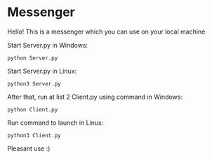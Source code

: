 Messenger
=========

Hello! This is a messenger which you can use on your local machine


Start Server.py in Windows:

    python Server.py

Start Server.py in Linux:

    python3 Server.py
    
After that, run at list 2 Client.py using command in Windows:

    python Client.py
    
Run command to launch in Linux:

    python3 Client.py
    
Pleasant use :)

